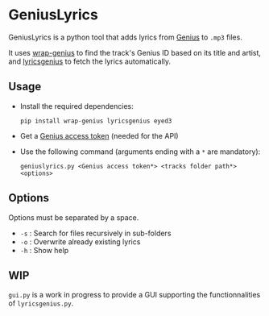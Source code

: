# GeniusLyrics

GeniusLyrics is a python tool that adds lyrics from [Genius](https://genius.com/) to `.mp3` files.

It uses [wrap-genius](https://github.com/fedecalendino/wrap-genius) to find the track's Genius ID based on its title and artist, and [lyricsgenius](https://lyricsgenius.readthedocs.io/en/master/index.html) to fetch the lyrics automatically.

## Usage

- Install the required dependencies:

    ```shell
    pip install wrap-genius lyricsgenius eyed3
    ```

- Get a [Genius access token](https://genius.com/api-clients) (needed for the API)

- Use the following command (arguments ending with a `*` are mandatory):

    ```shell
    geniuslyrics.py <Genius access token*> <tracks folder path*> <options>
    ```

## Options

Options must be separated by a space.

- `-s` : Search for files recursively in sub-folders
- `-o` : Overwrite already existing lyrics
- `-h` : Show help

## WIP

`gui.py` is a work in progress to provide a GUI supporting the functionnalities of `lyricsgenius.py`.
